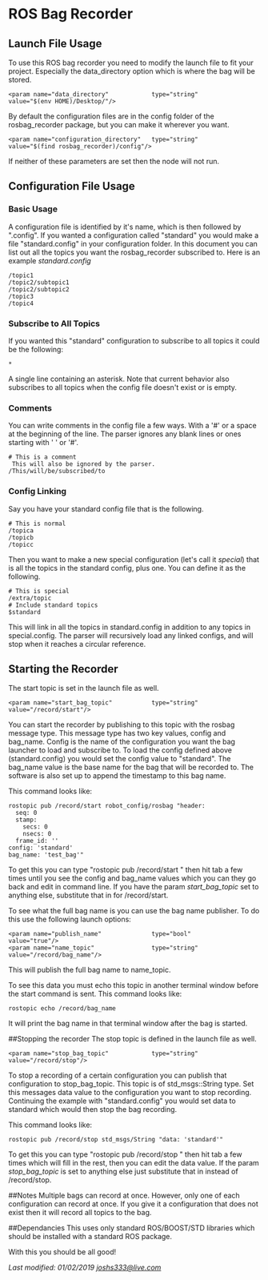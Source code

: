 # ROS Bag Recorder
## Launch File Usage
To use this ROS bag recorder you need to modify the launch file to fit your project. Especially the data_directory option which is where the bag will be stored.
```
<param name="data_directory"            type="string"       value="$(env HOME)/Desktop/"/>
```
By default the configuration files are in the config folder of the rosbag_recorder package, but you can make it wherever you want.
```
<param name="configuration_directory"   type="string"       value="$(find rosbag_recorder)/config"/>
```
If neither of these parameters are set then the node will not run.

## Configuration File Usage
### Basic Usage
A configuration file is identified by it's name, which is then followed by ".config". If you wanted a configuration called "standard" you would make a file "standard.config" in your configuration folder. In this document you can list out all the topics you want the rosbag_recorder subscribed to.
Here is an example *standard.config*
```
/topic1
/topic2/subtopic1
/topic2/subtopic2
/topic3
/topic4
```

### Subscribe to All Topics
If you wanted this "standard" configuration to subscribe to all topics it could be the following:
```
*
```
A single line containing an asterisk. Note that current behavior also subscribes to all topics when the config file doesn't exist or is empty.

### Comments
You can write comments in the config file a few ways. With a '#' or a space at the beginning of the line. The parser ignores any blank lines or ones starting with ' ' or '#'.
```
# This is a comment
 This will also be ignored by the parser.
/This/will/be/subscribed/to
```
### Config Linking
Say you have your standard config file that is the following.
```
# This is normal
/topica
/topicb
/topicc
```
Then you want to make a new special configuration (let's call it *special*) that is all the topics in the standard config, plus one. You can define it as the following.
```
# This is special
/extra/topic
# Include standard topics
$standard
```
This will link in all the topics in standard.config in addition to any topics in special.config.
The parser will recursively load any linked configs, and will stop when it reaches a circular reference.



## Starting the Recorder
The start topic is set in the launch file as well.
```
<param name="start_bag_topic"           type="string"       value="/record/start"/>
```
You can start the recorder by publishing to this topic with the rosbag message type. This message type has two key values, config and bag_name. Config is the name of the configuration you want the bag launcher to load and subscribe to. To load the config defined above (standard.config) you would set the config value to "standard". The bag_name value is the base name for the bag that will be recorded to. The software is also set up to append the timestamp to this bag name.

This command looks like:
```
rostopic pub /record/start robot_config/rosbag "header:
  seq: 0
  stamp:
    secs: 0
    nsecs: 0
  frame_id: ''
config: 'standard'
bag_name: 'test_bag'"
```
To get this you can type "rostopic pub /record/start " then hit tab a few times until you see the config and bag_name values which you can they go back and edit in command line. If you have the param *start_bag_topic* set to anything else, substitute that in for /record/start.


To see what the full bag name is you can use the bag name publisher. To do this use the following launch options:
```
<param name="publish_name"              type="bool"         value="true"/>
<param name="name_topic"                type="string"       value="/record/bag_name"/>
```
This will publish the full bag name to name_topic.

To see this data you must echo this topic in another terminal window before the start command is sent. This command looks like:
```
rostopic echo /record/bag_name
```
It will print the bag name in that terminal window after the bag is started.

##Stopping the recorder
The stop topic is defined in the launch file as well.
```
<param name="stop_bag_topic"            type="string"       value="/record/stop"/>
```
To stop a recording of a certain configuration you can publish that configuration to stop_bag_topic. This topic is of std_msgs::String type. Set this messages data value to the configuration you want to stop recording. Continuing the example with "standard.config" you would set data to standard which would then stop the bag recording.

This command looks like:
```
rostopic pub /record/stop std_msgs/String "data: 'standard'"
```
To get this you can type "rostopic pub /record/stop " then hit tab a few times which will fill in the rest, then you can edit the data value. If the param *stop_bag_topic* is set to anything else just substitute that in instead of /record/stop.


##Notes
Multiple bags can record at once. However, only one of each configuration can record at once.
If you give it a configuration that does not exist then it will record all topics to the bag.

##Dependancies
This uses only standard ROS/BOOST/STD libraries which should be installed with a standard ROS package.

With this you should be all good!

*Last modified: 01/02/2019*
*joshs333@live.com*
